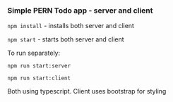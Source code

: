 ### Simple PERN Todo app - server and client

`npm install` - installs both server and client

`npm start` - starts both server and client

To run separately:

`npm run start:server`

`npm run start:client`

Both using typescript. Client uses bootstrap for styling
